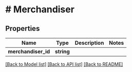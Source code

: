 # # Merchandiser

## Properties

Name | Type | Description | Notes
------------ | ------------- | ------------- | -------------
**merchandiser_id** | **string** |  |

[[Back to Model list]](../../README.md#models) [[Back to API list]](../../README.md#endpoints) [[Back to README]](../../README.md)

